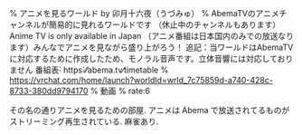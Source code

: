 % アニメを見るワールド by 卯月十六夜（うづみゅ）
% AbemaTVのアニメチャンネルが簡易的に見れるワールドです （休止中のチャンネルもあります） Anime TV is only available in Japan （アニメ番組は日本国内のみでの放送なります）みんなでアニメを見ながら盛り上がろう！ 追記：当ワールドはAbemaTVに対応するために作成したため、モノラル音声です。立体音響には対応しておりません 番組表˸ https˸⁄⁄abema․tv⁄timetable
% https://vrchat.com/home/launch?worldId=wrld_7c75859d-a740-428c-8733-380dd9794170
% 動画
% rate:6

その名の通りアニメを見るための部屋.
アニメは Abema で放送されてるものがストリーミング再生されている.
麻雀あり.
